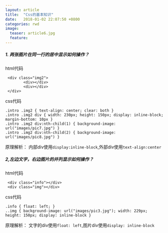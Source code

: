 ```yaml
---
layout: article
title:  "Css的基本知识"
date:   2018-01-02 22:07:50 +0800 
categories: rwd
image:
  teaser: article6.jpg
  feature: 
---
```


##### 1. 两张图片在同一行的居中显示如何操作？
html代码

```
 <div class="img2">
        <div></div>
        <div></div>
 </div>
```

css代码

```
.intro .img2 { text-align: center; clear: both }
.intro .img2 div { width: 230px; height: 150px; display: inline-block; margin-bottom: 10px }
.intro .img2 div:nth-child(1) { background-image: url("images/pic7.jpg") }
.intro .img2 div:nth-child(2) { background-image: url("images/pic8.jpg") }
```

原理解析：
内部div使用`display:inline-block`,外部div使用`text-align:center`


##### 2,左边文字，右边图片的并列显示如何操作？
html代码

```
 <div class="info"></div>
 <div class="img"></div>
```


css代码

```
.info { float: left; }
..img { background-image: url("images/pic3.jpg"); width: 229px; height: 150px; display: inline-block }
```
原理解析：
文字的div使用`float: left`,图片div使用`display: inline-block`
